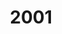 ---
title: '2001'
indice: 0.3780433794068803
countries:
- title: Australia
  code: AUS
  indice: 0.422412134517513
- title: Austria
  code: AUT
  indice: 0.35962712305065725
- title: Belgium
  code: BEL
  indice: 0.404626179465222
- title: Czechia
  code: CZE
  indice: 0.31880149079194486
- title: Denmark
  code: DNK
  indice: 0.39315506161057234
- title: Finland
  code: FIN
  indice: 0.3452834355623707
- title: France
  code: FRA
  indice: 0.4284150083442227
- title: Germany
  code: DEU
  indice: 0.3990107696957351
- title: Greece
  code: GRC
  indice: 0.3868586709330887
- title: Hungary
  code: HUN
  indice: 0.35717352480097236
- title: Iceland
  code: ISL
  indice: 0.3769460793238572
- title: Ireland
  code: IRL
  indice: 0.3520487138380335
- title: Italy
  code: ITA
  indice: 0.3902184011219138
- title: Japan
  code: JPN
  indice: 0.37236638481394146
- title: Korea
  code: KOR
  indice: 0.34120076152413714
- title: Luxembourg
  code: LUX
  indice: 0.5009360615657191
- title: Mexico
  code: MEX
  indice: 0.33214208169267845
- title: Netherlands
  code: NLD
  indice: 0.41932562878017016
- title: New Zealand
  code: NZL
  indice: 0.40039275186010376
- title: Norway
  code: NOR
  indice: 0.3530036981282523
- title: Poland
  code: POL
  indice: 0.3451491179207366
- title: Portugal
  code: PRT
  indice: 0.37450168001058587
- title: Slovakia
  code: SVK
  indice: 0.34548610111194555
- title: Spain
  code: ESP
  indice: 0.3525828368206283
- title: Sweden
  code: SWE
  indice: 0.3905958479157781
- title: Switzerland
  code: CHE
  indice: 0.4054828130400297
- title: Turkey
  code: TUR
  indice: 0.32771688742089405
- title: United Kingdom
  code: GBR
  indice: 0.4425744356280213
- title: Chile
  code: CHL
  indice: 0.3546720758438224
- title: China
  code: CHN
  indice: 0.2628401771156081
- title: Estonia
  code: EST
  indice: 0.3655148070238632
- title: Slovenia
  code: SVN
  indice: 0.344733595473306
- title: South Africa
  code: ZAF
  indice: 0.38700711651691
- title: Euro area
  code: EA
  indice: 0.39687189125212147
- title: Europe
  code: EU
  indice: 0.3935832404901106
- title: United States
  code: USA
  indice: 0.4510612789072716
- title: Israel
  code: ISR
  indice: 0.43820092848735376
- title: Canada
  code: CAN
  indice: 0.39593230396245543
- title: Brazil
  code: BRA
  indice: 0.41834895747654455
- title: El Salvador
  code: LVA
  indice: 0.35778292408528345
- title: Costa Rica
  code: CRI
  indice: 0.35124483903563447
- title: Lithuania
  code: LTU
  indice: 0.3219941181289631
---